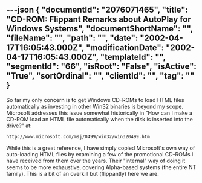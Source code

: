 ---json
{
  "documentId": "2076071465",
  "title": "CD-ROM: Flippant Remarks about AutoPlay for Windows Systems",
  "documentShortName": "",
  "fileName": "",
  "path": "",
  "date": "2002-04-17T16:05:43.000Z",
  "modificationDate": "2002-04-17T16:05:43.000Z",
  "templateId": "",
  "segmentId": "66",
  "isRoot": "False",
  "isActive": "True",
  "sortOrdinal": "",
  "clientId": "",
  "tag": ""
}
---

So far my only concern is to get Windows CD-ROMs to load HTML files automatically as investing in other Win32 binaries is beyond my scope. Microsoft addresses this issue somewhat historically in &quot;How can I make a CD-ROM load an HTML file automatically when the disk is inserted into the drive?&quot; at:

    http://www.microsoft.com/msj/0499/win32/win320499.htm

While this is a great reference, I have simply copied Microsoft's own way of auto-loading HTML files by examining a few of the promotional CD-ROMs I have received from them over the years. Their &quot;internal&quot; way of doing it seems to be more exhaustive, covering Alpha-based systems (the entire NT family). This is a bit of an overkill but (flippantly) here we are.
